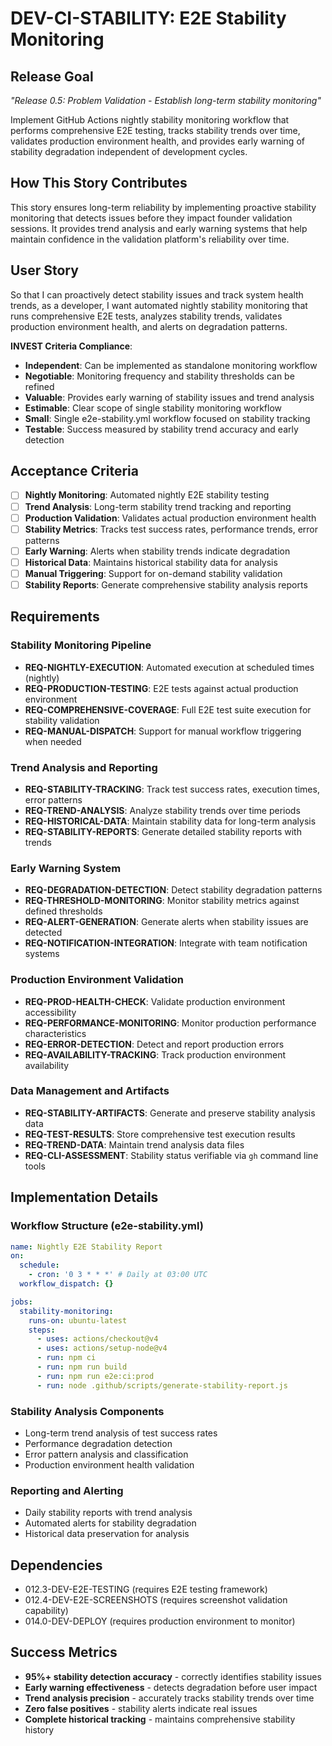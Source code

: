 # DEV-CI-STABILITY: E2E Stability Monitoring

## Release Goal

_"Release 0.5: Problem Validation - Establish long-term stability monitoring"_

Implement GitHub Actions nightly stability monitoring workflow that performs comprehensive E2E testing, tracks stability trends over time, validates production environment health, and provides early warning of stability degradation independent of development cycles.

## How This Story Contributes

This story ensures long-term reliability by implementing proactive stability monitoring that detects issues before they impact founder validation sessions. It provides trend analysis and early warning systems that help maintain confidence in the validation platform's reliability over time.

## User Story

So that I can proactively detect stability issues and track system health trends, as a developer, I want automated nightly stability monitoring that runs comprehensive E2E tests, analyzes stability trends, validates production environment health, and alerts on degradation patterns.

**INVEST Criteria Compliance**:

- **Independent**: Can be implemented as standalone monitoring workflow
- **Negotiable**: Monitoring frequency and stability thresholds can be refined
- **Valuable**: Provides early warning of stability issues and trend analysis
- **Estimable**: Clear scope of single stability monitoring workflow
- **Small**: Single e2e-stability.yml workflow focused on stability tracking
- **Testable**: Success measured by stability trend accuracy and early detection

## Acceptance Criteria

- [ ] **Nightly Monitoring**: Automated nightly E2E stability testing
- [ ] **Trend Analysis**: Long-term stability trend tracking and reporting
- [ ] **Production Validation**: Validates actual production environment health
- [ ] **Stability Metrics**: Tracks test success rates, performance trends, error patterns
- [ ] **Early Warning**: Alerts when stability trends indicate degradation
- [ ] **Historical Data**: Maintains historical stability data for analysis
- [ ] **Manual Triggering**: Support for on-demand stability validation
- [ ] **Stability Reports**: Generate comprehensive stability analysis reports

## Requirements

### Stability Monitoring Pipeline

- **REQ-NIGHTLY-EXECUTION**: Automated execution at scheduled times (nightly)
- **REQ-PRODUCTION-TESTING**: E2E tests against actual production environment
- **REQ-COMPREHENSIVE-COVERAGE**: Full E2E test suite execution for stability validation
- **REQ-MANUAL-DISPATCH**: Support for manual workflow triggering when needed

### Trend Analysis and Reporting

- **REQ-STABILITY-TRACKING**: Track test success rates, execution times, error patterns
- **REQ-TREND-ANALYSIS**: Analyze stability trends over time periods
- **REQ-HISTORICAL-DATA**: Maintain stability data for long-term analysis
- **REQ-STABILITY-REPORTS**: Generate detailed stability reports with trends

### Early Warning System

- **REQ-DEGRADATION-DETECTION**: Detect stability degradation patterns
- **REQ-THRESHOLD-MONITORING**: Monitor stability metrics against defined thresholds
- **REQ-ALERT-GENERATION**: Generate alerts when stability issues are detected
- **REQ-NOTIFICATION-INTEGRATION**: Integrate with team notification systems

### Production Environment Validation

- **REQ-PROD-HEALTH-CHECK**: Validate production environment accessibility
- **REQ-PERFORMANCE-MONITORING**: Monitor production performance characteristics
- **REQ-ERROR-DETECTION**: Detect and report production errors
- **REQ-AVAILABILITY-TRACKING**: Track production environment availability

### Data Management and Artifacts

- **REQ-STABILITY-ARTIFACTS**: Generate and preserve stability analysis data
- **REQ-TEST-RESULTS**: Store comprehensive test execution results
- **REQ-TREND-DATA**: Maintain trend analysis data files
- **REQ-CLI-ASSESSMENT**: Stability status verifiable via `gh` command line tools

## Implementation Details

### Workflow Structure (e2e-stability.yml)

```yaml
name: Nightly E2E Stability Report
on:
  schedule:
    - cron: '0 3 * * *' # Daily at 03:00 UTC
  workflow_dispatch: {}

jobs:
  stability-monitoring:
    runs-on: ubuntu-latest
    steps:
      - uses: actions/checkout@v4
      - uses: actions/setup-node@v4
      - run: npm ci
      - run: npm run build
      - run: npm run e2e:ci:prod
      - run: node .github/scripts/generate-stability-report.js
```

### Stability Analysis Components

- Long-term trend analysis of test success rates
- Performance degradation detection
- Error pattern analysis and classification
- Production environment health validation

### Reporting and Alerting

- Daily stability reports with trend analysis
- Automated alerts for stability degradation
- Historical data preservation for analysis

## Dependencies

- 012.3-DEV-E2E-TESTING (requires E2E testing framework)
- 012.4-DEV-E2E-SCREENSHOTS (requires screenshot validation capability)
- 014.0-DEV-DEPLOY (requires production environment to monitor)

## Success Metrics

- **95%+ stability detection accuracy** - correctly identifies stability issues
- **Early warning effectiveness** - detects degradation before user impact
- **Trend analysis precision** - accurately tracks stability trends over time
- **Zero false positives** - stability alerts indicate real issues
- **Complete historical tracking** - maintains comprehensive stability history
